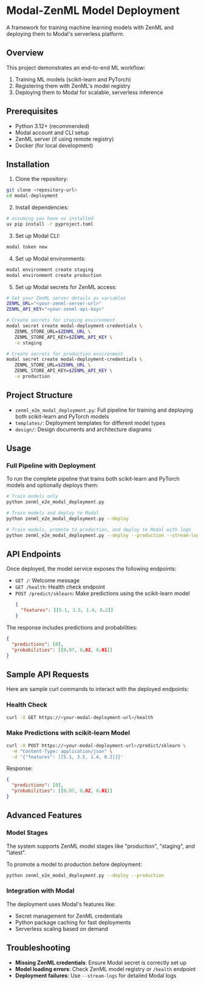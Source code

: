 # Modal-ZenML Model Deployment

A framework for training machine learning models with ZenML and deploying them to Modal's serverless platform.

## Overview

This project demonstrates an end-to-end ML workflow:

1. Training ML models (scikit-learn and PyTorch)
2. Registering them with ZenML's model registry
3. Deploying them to Modal for scalable, serverless inference

## Prerequisites

- Python 3.12+ (recommended)
- Modal account and CLI setup
- ZenML server (if using remote registry)
- Docker (for local development)

## Installation

1. Clone the repository:
```bash
git clone <repository-url>
cd modal-deployment
```

2. Install dependencies:
```bash
# assuming you have uv installed
uv pip install -r pyproject.toml
```

3. Set up Modal CLI:
```bash
modal token new
```

4. Set up Modal environments:
```bash
modal environment create staging
modal environment create production
```

5. Set up Modal secrets for ZenML access:
```bash
# Set your ZenML server details as variables
ZENML_URL="<your-zenml-server-url>"
ZENML_API_KEY="<your-zenml-api-key>"

# Create secrets for staging environment
modal secret create modal-deployment-credentials \
   ZENML_STORE_URL=$ZENML_URL \
   ZENML_STORE_API_KEY=$ZENML_API_KEY \
   -e staging

# Create secrets for production environment
modal secret create modal-deployment-credentials \
   ZENML_STORE_URL=$ZENML_URL \
   ZENML_STORE_API_KEY=$ZENML_API_KEY \
   -e production
```

## Project Structure

- `zenml_e2e_modal_deployment.py`: Full pipeline for training and deploying both scikit-learn and PyTorch models
- `templates/`: Deployment templates for different model types
- `design/`: Design documents and architecture diagrams

## Usage

### Full Pipeline with Deployment

To run the complete pipeline that trains both scikit-learn and PyTorch models and optionally deploys them:

```bash
# Train models only
python zenml_e2e_modal_deployment.py

# Train models and deploy to Modal
python zenml_e2e_modal_deployment.py --deploy

# Train models, promote to production, and deploy to Modal with logs
python zenml_e2e_modal_deployment.py --deploy --production --stream-logs
```

## API Endpoints

Once deployed, the model service exposes the following endpoints:

- `GET /`: Welcome message
- `GET /health`: Health check endpoint
- `POST /predict/sklearn`: Make predictions using the scikit-learn model
  ```json
  {
    "features": [[5.1, 3.5, 1.4, 0.2]]
  }
  ```

The response includes predictions and probabilities:
```json
{
  "predictions": [0],
  "probabilities": [[0.97, 0.02, 0.01]]
}
```

## Sample API Requests

Here are sample curl commands to interact with the deployed endpoints:

### Health Check
```bash
curl -X GET https://<your-modal-deployment-url>/health
```

### Make Predictions with scikit-learn Model
```bash
curl -X POST https://<your-modal-deployment-url>/predict/sklearn \
  -H "Content-Type: application/json" \
  -d '{"features": [[5.1, 3.5, 1.4, 0.2]]}'
```

Response:
```json
{
  "predictions": [0],
  "probabilities": [[0.97, 0.02, 0.01]]
}
```

## Advanced Features

### Model Stages

The system supports ZenML model stages like "production", "staging", and "latest".

To promote a model to production before deployment:

```bash
python zenml_e2e_modal_deployment.py --deploy --production
```

### Integration with Modal

The deployment uses Modal's features like:
- Secret management for ZenML credentials
- Python package caching for fast deployments
- Serverless scaling based on demand

## Troubleshooting

- **Missing ZenML credentials**: Ensure Modal secret is correctly set up
- **Model loading errors**: Check ZenML model registry or `/health` endpoint
- **Deployment failures**: Use `--stream-logs` for detailed Modal logs
